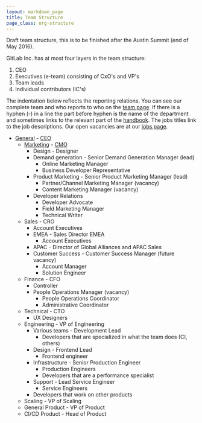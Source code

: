 ```yaml
---
layout: markdown_page
title: Team Structure
page_class: org-structure
---
```


Draft team structure, this is to be finished after the Austin Summit (end of May 2016).

GitLab Inc. has at most four layers in the team structure:

1. CEO
1. Executives (e-team) consisting of CxO's and VP's
1. Team leads
1. Individual contributors (IC's)

The indentation below reflects the reporting relations.
You can see our complete team and who reports to who on the [team page](https://about.gitlab.com/team/).
If there is a hyphen (-) in a line the part before hyphen is the name of the department and sometimes links to the relevant part of the [handbook](https://about.gitlab.com/handbook/).
The jobs titles link to the job descriptions.
Our open vacancies are at our [jobs page](https://about.gitlab.com/jobs/).

- [General](/handbook/) - [CEO](/jobs/chief-executive-officer/)
  - [Marketing](/handbook/marketing/) - [CMO](/jobs/chief-marketing-officer/)
    - Design - Designer
    - Demand generation - Senior Demand Generation Manager (lead)
      - Online Marketing Manager
      - Business Developer Representative
    - Product Marketing - Senior Product Marketing Manager (lead)
      - Partner/Channel Marketing Manager (vacancy)
      - Content Marketing Manager (vacancy)
    - Developer Relations
      - Developer Advocate
      - Field Marketing Manager
      - Technical Writer
  - Sales - CRO
    - Account Executives
    - EMEA - Sales Director EMEA
      - Account Executives
    - APAC - Director of Global Alliances and APAC Sales
    - Customer Success - Customer Success Manager (future vacancy)
      - Account Manager
      - Solution Engineer
  - Finance - CFO
    - Controller
    - People Operations Manager (vacancy)
      - People Operations Coordinator
      - Administrative Coordinator
  - Technical - CTO
    - UX Designers
  - Engineering - VP of Engineering
    - Various teams - Development Lead
      - Developers that are specialized in what the team does (CI, others)
    - Design - Frontend Lead
      - Frontend engineer
    - Infrastructure - Senior Production Engineer
      - Production Engineers
      - Developers that are a performance specialist
    - Support - Lead Service Engineer
      - Service Engineers
    - Developers that work on other products
  - Scaling - VP of Scaling
  - General Product - VP of Product
  - CI/CD Product - Head of Product
